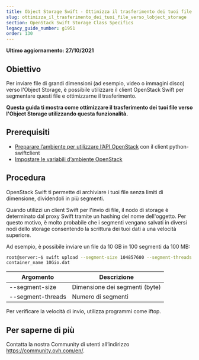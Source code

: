 ```yaml
---
title: Object Storage Swift - Ottimizza il trasferimento dei tuoi file verso l’Object Storage
slug: ottimizza_il_trasferimento_dei_tuoi_file_verso_lobject_storage
section: OpenStack Swift Storage Class Specifics
legacy_guide_number: g1951
order: 130
---
```


**Ultimo aggiornamento: 27/10/2021**

## Obiettivo

Per inviare file di grandi dimensioni (ad esempio, video o immagini disco) verso l'Object Storage, è possibile utilizzare il client OpenStack Swift per segmentare questi file e ottimizzarne il trasferimento.

**Questa guida ti mostra come ottimizzare il trasferimento dei tuoi file verso l'Object Storage utilizzando questa funzionalità.**


## Prerequisiti

- [Preparare l’ambiente per utilizzare l’API OpenStack](https://docs.ovh.com/it/public-cloud/prepara_il_tuo_ambiente_di_sviluppo_per_utilizzare_lapi_openstack/) con il client python-swiftclient
- [Impostare le variabili d’ambiente OpenStack](https://docs.ovh.com/it/public-cloud/impostare-le-variabili-dambiente-openstack/)

## Procedura

OpenStack Swift ti permette di archiviare i tuoi file senza limiti di dimensione, dividendoli in più segmenti.

Quando utilizzi un client Swift per l'invio di file, il nodo di storage è determinato dal proxy Swift tramite un hashing del nome dell'oggetto.
Per questo motivo, è molto probabile che i segmenti vengano salvati in diversi nodi dello storage consentendo la scrittura dei tuoi dati a una velocità superiore.

Ad esempio, è possibile inviare un file da 10 GB in 100 segmenti da 100 MB:

```bash
root@server:~$ swift upload --segment-size 104857600 --segment-threads 100
container_name 10Gio.dat
```

|Argomento|Descrizione|
|---|---|
|--segment-size|Dimensione dei segmenti (byte)|
|--segment-threads|Numero di segmenti|

Per verificare la velocità di invio, utilizza programmi come iftop.

## Per saperne di più
  
Contatta la nostra Community di utenti all’indirizzo <https://community.ovh.com/en/>.
